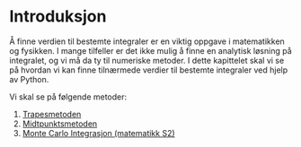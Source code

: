 # Introduksjon

Å finne verdien til bestemte integraler er en viktig oppgave i matematikken og fysikken. I mange tilfeller er det ikke mulig å finne en analytisk løsning på integralet, og vi må da ty til numeriske metoder. I dette kapittelet skal vi se på hvordan vi kan finne tilnærmede verdier til bestemte integraler ved hjelp av Python. 

Vi skal se på følgende metoder:

1. [Trapesmetoden](trapesmetoden)
2. [Midtpunktsmetoden](midtpunktsmetoden)
3. [Monte Carlo Integrasjon (matematikk S2)](mc_integrasjon)

